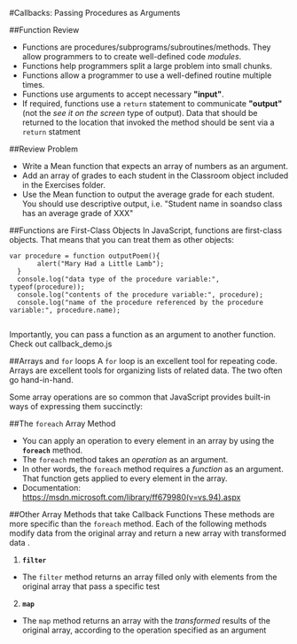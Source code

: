 #Callbacks: Passing Procedures as Arguments

##Function Review
- Functions are procedures/subprograms/subroutines/methods. They allow programmers to to create well-defined code *modules*.
- Functions help programmers split a large problem into small chunks.
- Functions allow a programmer to use a well-defined routine multiple times.
- Functions use arguments to accept necessary **"input"**.
- If required, functions use a ```return``` statement to communicate **"output"** (not the *see it on the screen* type of output). Data that should be returned to the location that invoked the method should be sent via a ```return``` statment


##Review Problem
- Write a Mean function that expects an array of numbers as an argument.
- Add an array of grades to each student in the Classroom object included in the Exercises folder. 
- Use the Mean function to output the average grade for each student. You should use descriptive output, i.e. "Student name in soandso class has an average grade of XXX"



##Functions are First-Class Objects
In JavaScript, functions are first-class objects. That means that you can treat them as other objects:

 ```
 var procedure = function outputPoem(){
        alert("Mary Had a Little Lamb");
   }
   console.log("data type of the procedure variable:", typeof(procedure));
   console.log("contents of the procedure variable:", procedure);
   console.log("name of the procedure referenced by the procedure variable:", procedure.name);
   
```
 

Importantly, you can pass a function as an argument to another function. Check out callback_demo.js




##Arrays and ```for``` loops
A ```for``` loop is an excellent tool for repeating code. Arrays are excellent tools for organizing lists of related data. The two often go hand-in-hand. 

Some array operations are so common that JavaScript provides built-in ways of expressing them succinctly:

##The ```foreach``` Array Method

- You can apply an operation to every element in an  array by using the **```foreach```** method. 
- The ```foreach``` method takes an *operation* as an argument.
- In other words, the ```foreach``` method requires a *function* as an argument. That function gets applied to every element in the array.
- Documentation: https://msdn.microsoft.com/library/ff679980(v=vs.94).aspx 



##Other Array Methods that take Callback Functions
These methods are more specific than the ```foreach``` method. Each of the following methods modify data from the original array and return a new array with transformed data . 

1) **```filter```**
- The ```filter``` method returns an array filled only with elements from the original array that pass a specific test


2) **```map```**
- The ```map``` method returns an array with the *transformed* results of the original array, according to the operation specified as an argument


